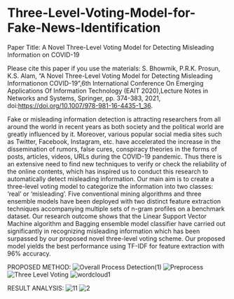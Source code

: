 # Three-Level-Voting-Model-for-Fake-News-Identification
Paper Title: A Novel Three-Level Voting Model for Detecting Misleading Information on COVID-19

Please cite this paper if you use the materials:
S. Bhowmik, P.R.K. Prosun, K.S. Alam, “A Novel Three-Level Voting Model for Detecting Misleading Informationon COVID-19”,6th International Conference On Emerging Applications Of Information Technology (EAIT 2020),Lecture Notes in Networks and Systems, Springer, pp. 374-383, 2021, doi:https://doi.org/10.1007/978-981-16-4435-1_36.

Fake or misleading information detection is attracting researchers from all around the world in recent years as both society and
the political world are greatly influenced by it. Moreover, various popular social media sites such as Twitter, Facebook, Instagram, etc. have
accelerated the increase in the dissemination of rumors, false cures, conspiracy theories in the forms of posts, articles, videos, URLs during the
COVID-19 pandemic. Thus there is an extensive need to find new techniques to verify or check the reliability of the online contents, which has
inspired us to conduct this research to automatically detect misleading
information. Our main aim is to create a three-level voting model to
categorize the information into two classes: ‘real’ or ‘misleading’. Five
conventional mining algorithms and three ensemble models have been
deployed with two distinct feature extraction techniques accompanying
multiple sets of n-gram profiles on a benchmark dataset. Our research
outcome shows that the Linear Support Vector Machine algorithm and
Bagging ensemble model classifier have carried out significantly in
recognizing misleading information which has been surpassed by our proposed novel three-level voting scheme. Our proposed model yields the
best performance using TF-IDF for feature extraction with 96% accuracy.

PROPOSED METHOD:
![Overall Process Detection(1)](https://user-images.githubusercontent.com/77354495/126186101-afca66e3-812d-4873-9d70-e6127584b1cb.png)
![Preprocess](https://user-images.githubusercontent.com/77354495/126186107-8df58a2c-86b5-4599-92b6-535c03036c01.png)
![Three Level Voting](https://user-images.githubusercontent.com/77354495/126186117-46396ffe-156d-4ab2-a6b6-29e0d98408eb.png)
![wordcloud1](https://user-images.githubusercontent.com/77354495/126186122-b75af336-dd4c-4240-9d5d-8a1d3c98afbc.png)

RESULT ANALYSIS:
![11](https://user-images.githubusercontent.com/77354495/126186221-aa28a64f-f6f6-49dd-8ac9-8ab87cbbf428.JPG)
![2](https://user-images.githubusercontent.com/77354495/126186229-7e1519ba-c7d6-4cf1-9d66-d450f8ad9594.JPG)





